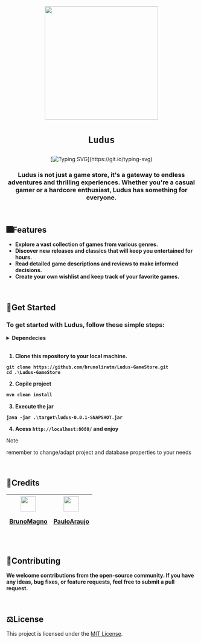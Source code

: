 
 <div align="center">
    <img src="images/logo.png" width="300" height="300">
   <h1 align="center"> 
  
  `Ludus`

</h1>
 </div>


<div align="center" text-align="center">
  
  [![Typing SVG](https://readme-typing-svg.demolab.com/?font=Fira+Code&weight=800&size=24&pause=1000&color=A0153E&center=true&lines=Welcome+to+Ludus+GameStore!;)](https://git.io/typing-svg) 
  
<h3>Ludus is not just a game store, it's a gateway to endless adventures and thrilling experiences. Whether you're a casual gamer or a hardcore enthusiast, Ludus has something for everyone.</h3>
</div>



</br>

## :fireworks:Features
<strong>
 
- Explore a vast collection of games from various genres.
- Discover new releases and classics that will keep you entertained for hours.
- Read detailed game descriptions and reviews to make informed decisions.
- Create your own wishlist and keep track of your favorite games.
</strong>

</br>

## :open_file_folder:Get Started

<strong>
 <h3>To get started with Ludus, follow these simple steps:</h3>

<details>
  <summary>Dependecies</summary>
 
   - Java 22 or above
   - Apache Maven
</details>

</br>

1. Clone this repository to your local machine.
```shell
git clone https://github.com/brunoliratm/Ludus-GameStore.git
cd .\Ludus-GameStore
```
2. Copile project
```java
mvn clean install
```
3. Execute the jar
```
java -jar .\target\ludus-0.0.1-SNAPSHOT.jar
```
4. Acess `http://localhost:8080/` and enjoy
</strong>

> [!NOTE]
> remember to change/adapt project and database properties to your needs

</br>

## :zombie:Credits

| <a href="https://github.com/brunoliratm"><img src="https://avatars.githubusercontent.com/u/114788642?v=4" float="left" width="40px" height=40px><p>BrunoMagno</p></a> | <a href="https://github.com/Paulo-Araujo-Jr"><img src="https://avatars.githubusercontent.com/u/127964717?v=4" float="left" width="40px" height="40px"><p>PauloAraujo</p></a> |
| --- | --- |

</br>

## :handshake:Contributing

<strong>
<p>We welcome contributions from the open-source community. If you have any ideas, bug fixes, or feature requests, feel free to submit a pull request.</p>
</strong>

</br>

## :balance_scale:License

This project is licensed under the [MIT License](LICENSE).

